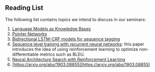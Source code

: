 
## Reading List

The following list contains topics we intend to discuss in our seminars:

1. [Language Models as Knowledge Bases](https://arxiv.org/abs/1909.01066)
1. [Pointer Networks](https://papers.nips.cc/paper/5866-pointer-networks.pdf)
1. [Bidirectional LSTM-CRF models for sequence tagging](https://arxiv.org/abs/1508.01991)
1. [Sequence level training with recurrent neural networks](https://arxiv.org/abs/1511.06732): this paper introduces the idea of using reinforcement learning to optimize non-differentiable metrics such as BLEU.
1. [Neural Architecture Search with Reinforcement Learning](https://arxiv.org/pdf/1611.01578.pdf)
2. [https://arxiv.org/abs/1903.08855](https://arxiv.org/abs/1903.08855) 
